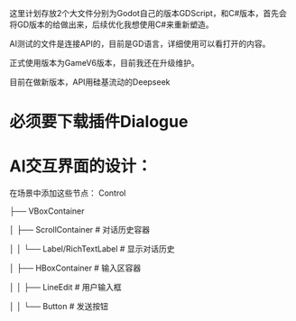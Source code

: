 这里计划存放2个大文件分别为Godot自己的版本GDScript，和C#版本，首先会将GD版本的给做出来，后续优化我想使用C#来重新塑造。

AI测试的文件是连接API的，目前是GD语言，详细使用可以看打开的内容。

正式使用版本为GameV6版本，目前我还在升级维护。

目前在做新版本，API用硅基流动的Deepseek

# 必须要下载插件Dialogue

# AI交互界面的设计：

 在场景中添加这些节点：
Control

├── VBoxContainer

│   ├── ScrollContainer # 对话历史容器

│   │   └── Label/RichTextLabel # 显示对话历史

│   ├── HBoxContainer # 输入区容器

│   │   ├── LineEdit # 用户输入框

│   │   └── Button # 发送按钮
